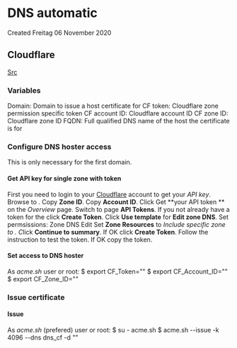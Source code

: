 # DNS automatic
Created Freitag 06 November 2020

Cloudflare
----------
[Src](https://github.com/acmesh-official/acme.sh/wiki/dnsapi)

### Variables
Domain:		Domain to issue a host certificate for
CF token:	Cloudflare zone permission specific token
CF account ID:	Cloudflare account ID
CF zone ID:	Cloudflare zone ID
FQDN:		Full qualified DNS name of the host the certificate is for

### Configure DNS hoster access
This is only necessary for the first domain.

#### Get API key for single zone with token
First you need to login to your [Cloudflare](https://dash.cloudflare.com/login) account to get your *API key*.
Browse to <Domain>. Copy **Zone ID**. Copy **Account ID**.
Click Get **your API token ** on the *Overview* page. Switch to page **API Tokens**.
If you not already have a token for the <Domain> click **Create Token**.
Click **Use template** for **Edit zone DNS**.
Set permsissions: Zone DNS Edit
Set **Zone Resources** to *Include specific zone *to* <Domain>.*
*C*lick **Continue to summary**. If OK click **Create Token**.
Follow the instruction to test the token. If OK copy the token.

#### Set access to DNS hoster
As *acme.sh* user or root:
$ export CF_Token="<CF token>"
$ export CF_Account_ID="<CF account ID>"
$ export CF_Zone_ID="<CF zone ID>"

### Issue certificate

#### Issue
As *acme.sh* (prefered) user or root:
$ su - acme.sh
$ acme.sh --issue -k 4096 --dns dns_cf -d "<FQDN>"

